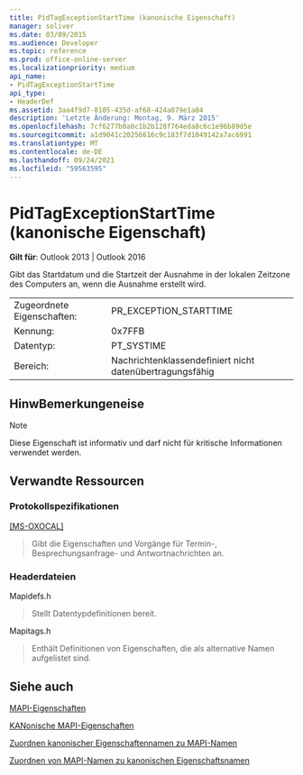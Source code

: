 ```yaml
---
title: PidTagExceptionStartTime (kanonische Eigenschaft)
manager: soliver
ms.date: 03/09/2015
ms.audience: Developer
ms.topic: reference
ms.prod: office-online-server
ms.localizationpriority: medium
api_name:
- PidTagExceptionStartTime
api_type:
- HeaderDef
ms.assetid: 3aa4f9d7-8105-435d-af68-424a079e1a84
description: 'Letzte Änderung: Montag, 9. März 2015'
ms.openlocfilehash: 7cf6277b0a0c1b2b128f764eda8c6c1e96b89d5e
ms.sourcegitcommit: a1d9041c20256616c9c183f7d1049142a7ac6991
ms.translationtype: MT
ms.contentlocale: de-DE
ms.lasthandoff: 09/24/2021
ms.locfileid: "59563595"
---
```

# <a name="pidtagexceptionstarttime-canonical-property"></a>PidTagExceptionStartTime (kanonische Eigenschaft)

  
  
**Gilt für**: Outlook 2013 | Outlook 2016 
  
Gibt das Startdatum und die Startzeit der Ausnahme in der lokalen Zeitzone des Computers an, wenn die Ausnahme erstellt wird.
  
|||
|:-----|:-----|
|Zugeordnete Eigenschaften:  <br/> |PR_EXCEPTION_STARTTIME  <br/> |
|Kennung:  <br/> |0x7FFB  <br/> |
|Datentyp:  <br/> |PT_SYSTIME  <br/> |
|Bereich:  <br/> |Nachrichtenklassendefiniert nicht datenübertragungsfähig  <br/> |
   
## <a name="remarks"></a>HinwBemerkungeneise

> [!NOTE]
> Diese Eigenschaft ist informativ und darf nicht für kritische Informationen verwendet werden. 
  
## <a name="related-resources"></a>Verwandte Ressourcen

### <a name="protocol-specifications"></a>Protokollspezifikationen

[[MS-OXOCAL]](https://msdn.microsoft.com/library/09861fde-c8e4-4028-9346-e7c214cfdba1%28Office.15%29.aspx)
  
> Gibt die Eigenschaften und Vorgänge für Termin-, Besprechungsanfrage- und Antwortnachrichten an.
    
### <a name="header-files"></a>Headerdateien

Mapidefs.h
  
> Stellt Datentypdefinitionen bereit.
    
Mapitags.h
  
> Enthält Definitionen von Eigenschaften, die als alternative Namen aufgelistet sind.
    
## <a name="see-also"></a>Siehe auch



[MAPI-Eigenschaften](mapi-properties.md)
  
[KANonische MAPI-Eigenschaften](mapi-canonical-properties.md)
  
[Zuordnen kanonischer Eigenschaftennamen zu MAPI-Namen](mapping-canonical-property-names-to-mapi-names.md)
  
[Zuordnen von MAPI-Namen zu kanonischen Eigenschaftsnamen](mapping-mapi-names-to-canonical-property-names.md)

